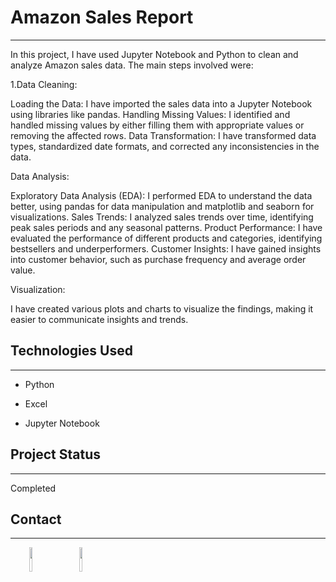 <h1>Amazon Sales Report</h1>
<hr><p>In this project, I have used Jupyter Notebook and Python to clean and analyze Amazon sales data. The main steps involved were:</p>
<p>1.Data Cleaning:<p></p>
Loading the Data: I have imported the sales data into a Jupyter Notebook using libraries like pandas.
Handling Missing Values: I identified and handled missing values by either filling them with appropriate values or removing the affected rows.
Data Transformation: I have transformed data types, standardized date formats, and corrected any inconsistencies in the data.</p>
Data Analysis:<p>
Exploratory Data Analysis (EDA): I performed EDA to understand the data better, using pandas for data manipulation and matplotlib and seaborn for visualizations.
Sales Trends: I analyzed sales trends over time, identifying peak sales periods and any seasonal patterns.
Product Performance: I have evaluated the performance of different products and categories, identifying bestsellers and underperformers.
Customer Insights: I have gained insights into customer behavior, such as purchase frequency and average order value.</p>
Visualization:<p></p>
I have created various plots and charts to visualize the findings, making it easier to communicate insights and trends.</p><h2>Technologies Used</h2>
<hr><ul>
<li>Python</li>
</ul><ul>
<li>Excel</li>
</ul><ul>
<li>Jupyter Notebook</li>
</ul><h2>Project Status</h2>
<hr><p>Completed</p><h2>Contact</h2>
<hr><p><span style="margin-right: 30px;"></span><a href="https://www.linkedin.com/in/pawan-ingle-736465298/"><img target="_blank" src="https://cdn.jsdelivr.net/gh/devicons/devicon/icons/linkedin/linkedin-original.svg" style="width: 10%;"></a><span style="margin-right: 30px;"></span><a href="https://github.com/pawan-ingle"><img target="_blank" src="https://cdn.jsdelivr.net/gh/devicons/devicon/icons/github/github-original.svg" style="width: 10%;"></a></p>
